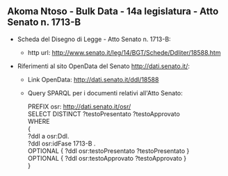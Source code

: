 ## Akoma Ntoso - Bulk Data - 14a legislatura - Atto Senato n. 1713-B ##

* Scheda del Disegno di Legge - Atto Senato n. 1713-B:
	* http url: http://www.senato.it/leg/14/BGT/Schede/Ddliter/18588.htm

* Riferimenti al sito OpenData del Senato http://dati.senato.it/:
	* Link OpenData: http://dati.senato.it/ddl/18588
	* Query SPARQL per i documenti relativi all'Atto Senato:

        PREFIX osr: <http://dati.senato.it/osr/>  
		SELECT DISTINCT ?testoPresentato ?testoApprovato  
		WHERE  
		{  
		    ?ddl a osr:Ddl.  
		    ?ddl osr:idFase 1713-B .  
		    OPTIONAL { ?ddl osr:testoPresentato ?testoPresentato }  
		    OPTIONAL { ?ddl osr:testoApprovato ?testoApprovato }  
		}
		